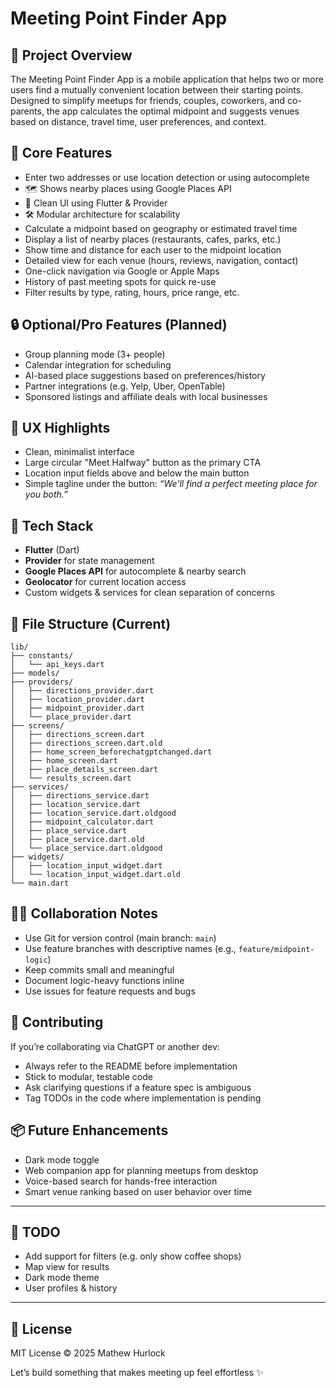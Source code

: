 # Meeting Point Finder App

## 🚀 Project Overview

The Meeting Point Finder App is a mobile application that helps two or more users find a mutually convenient location between their starting points. Designed to simplify meetups for friends, couples, coworkers, and co-parents, the app calculates the optimal midpoint and suggests venues based on distance, travel time, user preferences, and context.

## 📱 Core Features

- Enter two addresses or use location detection or using autocomplete
- 🗺️ Shows nearby places using Google Places API
- 📱 Clean UI using Flutter & Provider
- 🛠️ Modular architecture for scalability
- Calculate a midpoint based on geography or estimated travel time
- Display a list of nearby places (restaurants, cafes, parks, etc.)
- Show time and distance for each user to the midpoint location
- Detailed view for each venue (hours, reviews, navigation, contact)
- One-click navigation via Google or Apple Maps
- History of past meeting spots for quick re-use
- Filter results by type, rating, hours, price range, etc.



## 🔒 Optional/Pro Features (Planned)

- Group planning mode (3+ people)
- Calendar integration for scheduling
- AI-based place suggestions based on preferences/history
- Partner integrations (e.g. Yelp, Uber, OpenTable)
- Sponsored listings and affiliate deals with local businesses

## 🧠 UX Highlights

- Clean, minimalist interface
- Large circular "Meet Halfway" button as the primary CTA
- Location input fields above and below the main button
- Simple tagline under the button: *“We’ll find a perfect meeting place for you both.”*

## 🧱 Tech Stack

- **Flutter** (Dart)
- **Provider** for state management
- **Google Places API** for autocomplete & nearby search
- **Geolocator** for current location access
- Custom widgets & services for clean separation of concerns

## 📁 File Structure (Current)
```
lib/
├── constants/
│   └── api_keys.dart
├── models/
├── providers/
│   ├── directions_provider.dart
│   ├── location_provider.dart
│   ├── midpoint_provider.dart
│   └── place_provider.dart
├── screens/
│   ├── directions_screen.dart
│   ├── directions_screen.dart.old
│   ├── home_screen_beforechatgptchanged.dart
│   ├── home_screen.dart
│   ├── place_details_screen.dart
│   └── results_screen.dart
├── services/
│   ├── directions_service.dart
│   ├── location_service.dart
│   ├── location_service.dart.oldgood
│   ├── midpoint_calculator.dart
│   ├── place_service.dart
│   ├── place_service.dart.old
│   └── place_service.dart.oldgood
├── widgets/
│   ├── location_input_widget.dart
│   └── location_input_widget.dart.old
└── main.dart
```

## 🧑‍💻 Collaboration Notes

- Use Git for version control (main branch: `main`)
- Use feature branches with descriptive names (e.g., `feature/midpoint-logic`)
- Keep commits small and meaningful
- Document logic-heavy functions inline
- Use issues for feature requests and bugs

## 🤝 Contributing

If you’re collaborating via ChatGPT or another dev:

- Always refer to the README before implementation
- Stick to modular, testable code
- Ask clarifying questions if a feature spec is ambiguous
- Tag TODOs in the code where implementation is pending

## 📦 Future Enhancements

- Dark mode toggle
- Web companion app for planning meetups from desktop
- Voice-based search for hands-free interaction
- Smart venue ranking based on user behavior over time

---

## 📌 TODO

- Add support for filters (e.g. only show coffee shops)
- Map view for results
- Dark mode theme
- User profiles & history

---

## 📄 License

MIT License © 2025 Mathew Hurlock

Let’s build something that makes meeting up feel effortless ✨
